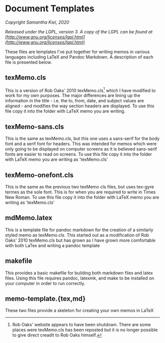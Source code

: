 # Document Templates

_Copyright Samantha Kiel, 2020_

_Released under the LGPL, version 3. A copy of the LGPL can be found at
[http://www.gnu.org/licenses/lgpl.html](http://www.gnu.org/licenses/lgpl.html)_

These files are templates I've put together for writing memos in various
languages including LaTeX and Pandoc Markdown. A description of each file is 
presented below.

## texMemo.cls

This is a version of Rob Oaks' 2010 texMemo.cls[^1] which I have modified to 
work for my own purposes. The major differences are lining up the information in
the title - i.e. the to, from, date, and subject values are aligned - and
modifies the way section headers are displayed. To use this file copy it into 
the folder with LaTeX memo you are writing.

## texMemo-sans.cls

This is the same as texMemo.cls, but this one uses a sans-serif for the body 
font and a serif font for headers. This was intended for memos which were only
going to be displayed on computer screens as it is believed sans-serif fonts are
easier to read on screens. To use this file copy it into the folder with LaTeX
memo you are writing as  'texMemo.cls'

## texMemo-onefont.cls

This is the same as the previous two texMemo cls files, but uses tex-gyre termes
as the sole font. This is for when you are required to write in Times New Roman.
To use this file copy it into the folder with LaTeX memo you are writing as 
'texMemo.cls'


## mdMemo.latex

This is a template file for pandoc markdown for the creation of a similarly 
styled memo as texMemo.cls. This started out as a modification of Rob Oaks' 2010
texMemo.cls but has grown as I have grown more comfortable with both LaTex and 
writing a pandoc template

## makefile

This provides a basic makefile for building both markdown files and latex files.
Using this file requires pandoc, latexmk, and make to be installed on your 
computer in order to run correctly. 

## memo-template.\{tex,md\}

These two files provide a skeleton for creating your own memos in LaTeX

[^1]: Rob Oaks' website appears to have been shutdown. There are some places 
were texMemo.cls has been reposted but it is no longer possible to give direct
creadit to Rob Oaks himself.

[lgpl]:(http://www.gnu.org/licenses/lgpl.html)